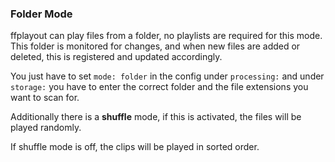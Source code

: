 ### Folder Mode

ffplayout can play files from a folder, no playlists are required for this mode. This folder is monitored for changes, and when new files are added or deleted, this is registered and updated accordingly.

You just have to set `mode: folder` in the config under `processing:` and under `storage:` you have to enter the correct folder and the file extensions you want to scan for.

Additionally there is a **shuffle** mode, if this is activated, the files will be played randomly.

If shuffle mode is off, the clips will be played in sorted order.

